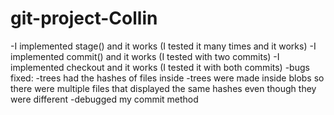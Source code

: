 # git-project-Collin
-I implemented stage() and it works (I tested it many times and it works)
-I implemented commit() and it works (I tested with two commits)
-I implemented checkout and it works (I tested it with both commits)
-bugs fixed:
    -trees had the hashes of files inside
    -trees were made inside blobs so there were multiple files that displayed the same hashes even though they were different
    -debugged my commit method